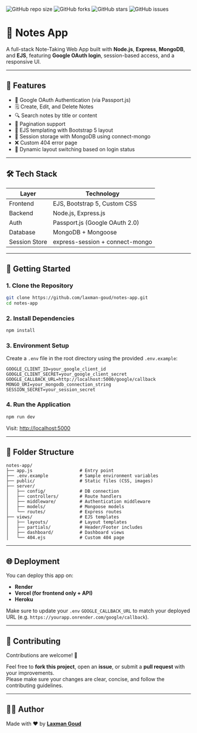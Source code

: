 ![GitHub repo size](https://img.shields.io/github/repo-size/laxman-goud/notes-app)
![GitHub forks](https://img.shields.io/github/forks/laxman-goud/notes-app)
![GitHub stars](https://img.shields.io/github/stars/laxman-goud/notes-app)
![GitHub issues](https://img.shields.io/github/issues/laxman-goud/notes-app)

# 📝 Notes App

A full-stack Note-Taking Web App built with **Node.js**, **Express**, **MongoDB**, and **EJS**, featuring **Google OAuth login**, session-based access, and a responsive UI.

---

## 🔑 Features

* 🔐 Google OAuth Authentication (via Passport.js)
* 🗒️ Create, Edit, and Delete Notes
* 🔍 Search notes by title or content
* 📃 Pagination support
* 🧠 EJS templating with Bootstrap 5 layout
* 💾 Session storage with MongoDB using connect-mongo
* ❌ Custom 404 error page
* 🧩 Dynamic layout switching based on login status

---

## 🛠️ Tech Stack

| Layer         | Technology                      |
| ------------- | ------------------------------- |
| Frontend      | EJS, Bootstrap 5, Custom CSS    |
| Backend       | Node.js, Express.js             |
| Auth          | Passport.js (Google OAuth 2.0)  |
| Database      | MongoDB + Mongoose              |
| Session Store | express-session + connect-mongo |

---

## 🚀 Getting Started

### 1. Clone the Repository

```bash
git clone https://github.com/laxman-goud/notes-app.git
cd notes-app
```

### 2. Install Dependencies

```bash
npm install
```

### 3. Environment Setup

Create a `.env` file in the root directory using the provided `.env.example`:

```env
GOOGLE_CLIENT_ID=your_google_client_id
GOOGLE_CLIENT_SECRET=your_google_client_secret
GOOGLE_CALLBACK_URL=http://localhost:5000/google/callback
MONGO_URI=your_mongodb_connection_string
SESSION_SECRET=your_session_secret
```

### 4. Run the Application

```bash
npm run dev
```

Visit: [http://localhost:5000](http://localhost:5000)

---

## 📁 Folder Structure

```
notes-app/
├── app.js                  # Entry point
├── .env.example            # Sample environment variables
├── public/                 # Static files (CSS, images)
├── server/
│   ├── config/             # DB connection
│   ├── controllers/        # Route handlers
│   ├── middleware/         # Authentication middleware
│   ├── models/             # Mongoose models
│   └── routes/             # Express routes
├── views/                  # EJS templates
│   ├── layouts/            # Layout templates
│   ├── partials/           # Header/Footer includes
│   ├── dashboard/          # Dashboard views
│   └── 404.ejs             # Custom 404 page
```



---

## 🌐 Deployment

You can deploy this app on:

* **Render**
* **Vercel (for frontend only + API)**
* **Heroku**

Make sure to update your `.env` `GOOGLE_CALLBACK_URL` to match your deployed URL (e.g. `https://yourapp.onrender.com/google/callback`).

---

## 🤝 Contributing

Contributions are welcome! 🎉  

Feel free to **fork this project**, open an **issue**, or submit a **pull request** with your improvements.  
Please make sure your changes are clear, concise, and follow the contributing guidelines. 

---
## 🙋‍♂️ Author

Made with ❤️ by [**Laxman Goud**](https://github.com/laxman-goud)
